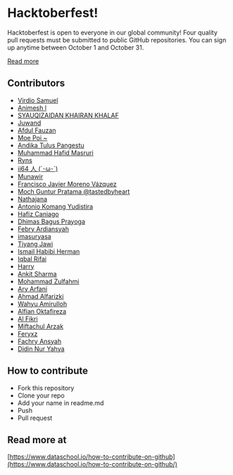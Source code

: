 # Hacktoberfest!

Hacktoberfest is open to everyone in our global community! Four quality pull requests must be submitted to public GitHub repositories. You can sign up anytime between October 1 and October 31.

[Read more](https://hacktoberfest.digitalocean.com/faq/)

## Contributors

- [Virdio Samuel](https://github.com/diosamuel)
- [Animesh l](https://github.com/sonichigo)
- [SYAUQIZAIDAN KHAIRAN KHALAF](https://github.com/syauqi)
- [Juwand](https://github.com/andreasjp0)
- [Afdul Fauzan](https://github.com/afdulfauzan)
- [Moe Poi ~](https://github.com/moepoi)
- [Andika Tulus Pangestu](https://github.com/andikatuluspangestu)
- [Muhammad Hafid Masruri](https://github.com/ackerman17)
- [Ryns](https://github.com/rynkings)
- [ii64 人 (´･ω･`)](https://github.com/ii64)
- [Munawir](https://github.com/Munawir712)
- [Francisco Javier Moreno Vázquez](https://github.com/fcomovaz)
- [Moch Guntur Pratama @tastedbyheart](https://github.com/gunturpratama)
- [Nathajana](https://github.com/nat9h)
- [Antonio Komang Yudistira](https://github.com/komangss)
- [Hafiz Caniago](https://github.com/hafizcode02)
- [Dhimas Bagus Prayoga](https://github.com/Kry9toN)
- [Febry Ardiansyah](https://github.com/febryardiansyah)
- [imasuryasa](https://github.com/masuryasa)
- [Tiyang Jawi](https://github.com/tiyang-jawi)
- [Ismail Habibi Herman](https://github.com/ismlhbb)
- [Iqbal Rifai](https://github.com/py7hon)
- [Harry](https://github.com/owl4ce)
- [Ankit Sharma](https://github.com/Johnwick420)
- [Mohammad Zulfahmi](https://github.com/Zzzul)
- [Ary Arfani](https://github.com/aryarfani)
- [Ahmad Alfarizki](https://github.com/AhmdFarzki)
- [Wahyu Amirulloh](https://github.com/wahyuamirulloh)
- [Alfian Oktafireza](https://github.com/alfianokt)
- [Al Fikri](https://github.com/Al-User12)
- [Miftachul Arzak](https://github.com/miftachularzak)
- [Feryxz](https://github.com/feryxz)
- [Fachry Ansyah](https://github.com/fachryansyah)
- [Didin Nur Yahya](https://github.com/dzoxploit)
## How to contribute

- Fork this repository
- Clone your repo
- Add your name in readme.md
- Push
- Pull request

## Read more at

[https://www.dataschool.io/how-to-contribute-on-github](https://www.dataschool.io/how-to-contribute-on-github/)
